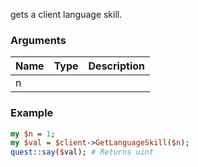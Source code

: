 gets a client language skill.
### Arguments
**Name**|**Type**|**Description**
:---|:---|:---
n||

### Example

```perl
my $n = 1;
my $val = $client->GetLanguageSkill($n);
quest::say($val); # Returns uint
```